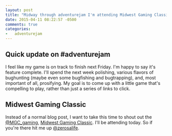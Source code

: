 ```yaml
---
layout: post
title: "Midway through adventurejam I'm attending Midwest Gaming Classic"
date: 2015-04-11 08:22:57 -0500
comments: true
categories:
-   adventurejam
---
```

## Quick update on #adventurejam

I feel like my game is on track to finish next Friday.  I'm happy to say it's feature complete.  I'll spend the next week polishing, various flavors of bughunting (maybe even some bugfishing and bugtrapping), and, most important of all, prosifying.  My goal is to come up with a little game that's compelling to play, rather than just a series of links to click.

## Midwest Gaming Classic

Instead of a normal blog post, I want to take this time to shout out the [@MGC_gaming](http://twitter.com/MGC_gaming), [Midwest Gaming Classic](https://twitter.com/mgc_gaming).  I'll be attending today.  So if you're there hit me up [@zerosalife](http://twitter.com/zerosalife).
